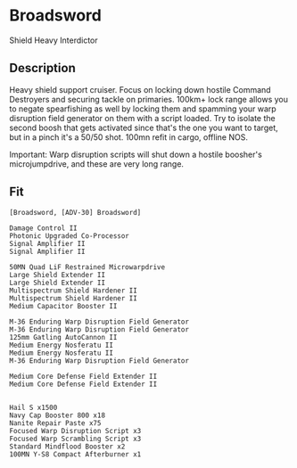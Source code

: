 # Broadsword

Shield Heavy Interdictor

## Description

Heavy shield support cruiser. Focus on locking down hostile Command Destroyers and securing tackle on primaries. 100km+ lock range allows you to negate spearfishing as well by locking them and spamming your warp disruption field generator on them with a script loaded. Try to isolate the second boosh that gets activated since that's the one you want to target, but in a pinch it's a 50/50 shot. 100mn refit in cargo, offline NOS.

Important: Warp disruption scripts will shut down a hostile boosher's microjumpdrive, and these are very long range.

## Fit
```
[Broadsword, [ADV-30] Broadsword]

Damage Control II
Photonic Upgraded Co-Processor
Signal Amplifier II
Signal Amplifier II

50MN Quad LiF Restrained Microwarpdrive
Large Shield Extender II
Large Shield Extender II
Multispectrum Shield Hardener II
Multispectrum Shield Hardener II
Medium Capacitor Booster II

M-36 Enduring Warp Disruption Field Generator
M-36 Enduring Warp Disruption Field Generator
125mm Gatling AutoCannon II
Medium Energy Nosferatu II
Medium Energy Nosferatu II
M-36 Enduring Warp Disruption Field Generator

Medium Core Defense Field Extender II
Medium Core Defense Field Extender II


Hail S x1500
Navy Cap Booster 800 x18
Nanite Repair Paste x75
Focused Warp Disruption Script x3
Focused Warp Scrambling Script x3
Standard Mindflood Booster x2
100MN Y-S8 Compact Afterburner x1
```